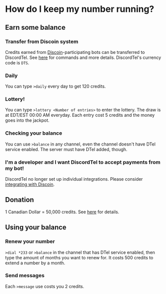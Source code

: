 # How do I keep my number running?

## Earn some balance
### Transfer from Discoin system
Credits earned from [Discoin](http://discoin.sidetrip.xyz)-participating bots can be transferred to DiscordTel. See [here](https://discoin.gitbooks.io/docs/users-guide.html) for commands and more details. DiscordTel's currency code is `DTS`.

### Daily
You can type `>daily` every day to get 120 credits.

### Lottery!
You can type `>lottery <Number of entries>` to enter the lottery. The draw is at EDT/EST 00:00 AM everyday. Each entry cost 5 credits and the money goes into the jackpot.

### Checking your balance
You can use `>balance` in any channel, even the channel doesn't have DTel service enabled. The server must have DTel added, though.

### I'm a developer and I want DiscordTel to accept payments from my bot!
DiscordTel no longer set up individual integrations. Please consider [integrating with Discoin](http://discoin.gitbooks.io/docs).

## Donation
1 Canadian Dollar = 50,000 credits. See [here](http://discordtel.readthedocs.io/en/latest/Donate/) for details.

## Using your balance
### Renew your number
`>dial *233` or `>balance` in the channel that has DTel service enabled, then type the amount of months you want to renew for. It costs 500 credits to extend a number by a month.

### Send messages
Each `>message` use costs you 2 credits.